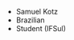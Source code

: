- Samuel Kotz
- Brazilian
- Student (IFSul)
  

<!---
SamuelKotz/SamuelKotz is a ✨ special ✨ repository because its `README.md` (this file) appears on your GitHub profile.
You can click the Preview link to take a look at your changes.
--->
